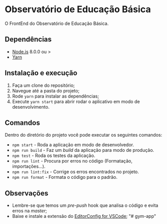 # Observatório de Educação Básica

O FrontEnd do Observatório de Educação Básica.

## Dependências

- [Node.js](https://nodejs.org/en/) 8.0.0 ou >
- [Yarn](https://yarnpkg.com/pt-BR/docs/install)

## Instalação e execução

1. Faça um clone do repositório;
2. Navegue até a pasta do projeto;
3. Rode ``yarn`` para instalar as dependências;
4. Execute `yarn start` para abrir rodar o aplicativo em modo de desenvolvimento.

## Comandos

Dentro do diretório do projeto você pode executar os seguintes comandos:

- `npm start` - Roda a aplicação em modo de desenvolvedor.
- `npm run build` - Faz um *build* da aplicação para modo de produção.
- `npm test` - Roda os testes da aplicação.
- `npm run lint` - Procura por erros no código (Formatação, importações...).
- `npm run lint:fix` - Corrige os erros encontrados no projeto.
- `npm run format` - Formata o código para o padrão.

## Observações

- Lembre-se que temos um *pre-push* hook que analisa o código e evita erros na *master*;
- Baixe e instale a extensão do [EditorConfig for VSCode](https://marketplace.visualstudio.com/items?itemName=EditorConfig.EditorConfig);
"# gym-app" 
